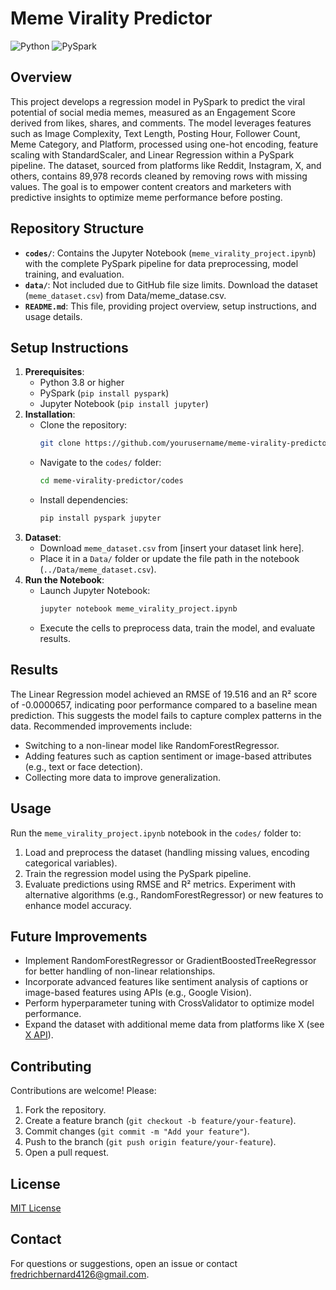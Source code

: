 # Meme Virality Predictor

![Python](https://img.shields.io/badge/Python-3.8+-blue)
![PySpark](https://img.shields.io/badge/PySpark-3.5-orange)

## Overview
This project develops a regression model in PySpark to predict the viral potential of social media memes, measured as an Engagement Score derived from likes, shares, and comments. The model leverages features such as Image Complexity, Text Length, Posting Hour, Follower Count, Meme Category, and Platform, processed using one-hot encoding, feature scaling with StandardScaler, and Linear Regression within a PySpark pipeline. The dataset, sourced from platforms like Reddit, Instagram, X, and others, contains 89,978 records cleaned by removing rows with missing values. The goal is to empower content creators and marketers with predictive insights to optimize meme performance before posting.

## Repository Structure
- **`codes/`**: Contains the Jupyter Notebook (`meme_virality_project.ipynb`) with the complete PySpark pipeline for data preprocessing, model training, and evaluation.
- **`data/`**: Not included due to GitHub file size limits. Download the dataset (`meme_dataset.csv`) from Data/meme_datase.csv.
- **`README.md`**: This file, providing project overview, setup instructions, and usage details.

## Setup Instructions
1. **Prerequisites**:
   - Python 3.8 or higher
   - PySpark (`pip install pyspark`)
   - Jupyter Notebook (`pip install jupyter`)
2. **Installation**:
   - Clone the repository:
     ```bash
     git clone https://github.com/yourusername/meme-virality-predictor.git
     ```
   - Navigate to the `codes/` folder:
     ```bash
     cd meme-virality-predictor/codes
     ```
   - Install dependencies:
     ```bash
     pip install pyspark jupyter
     ```
3. **Dataset**:
   - Download `meme_dataset.csv` from [insert your dataset link here].
   - Place it in a `Data/` folder or update the file path in the notebook (`../Data/meme_dataset.csv`).
4. **Run the Notebook**:
   - Launch Jupyter Notebook:
     ```bash
     jupyter notebook meme_virality_project.ipynb
     ```
   - Execute the cells to preprocess data, train the model, and evaluate results.

## Results
The Linear Regression model achieved an RMSE of 19.516 and an R² score of -0.0000657, indicating poor performance compared to a baseline mean prediction. This suggests the model fails to capture complex patterns in the data. Recommended improvements include:
- Switching to a non-linear model like RandomForestRegressor.
- Adding features such as caption sentiment or image-based attributes (e.g., text or face detection).
- Collecting more data to improve generalization.

## Usage
Run the `meme_virality_project.ipynb` notebook in the `codes/` folder to:
1. Load and preprocess the dataset (handling missing values, encoding categorical variables).
2. Train the regression model using the PySpark pipeline.
3. Evaluate predictions using RMSE and R² metrics.
Experiment with alternative algorithms (e.g., RandomForestRegressor) or new features to enhance model accuracy.

## Future Improvements
- Implement RandomForestRegressor or GradientBoostedTreeRegressor for better handling of non-linear relationships.
- Incorporate advanced features like sentiment analysis of captions or image-based features using APIs (e.g., Google Vision).
- Perform hyperparameter tuning with CrossValidator to optimize model performance.
- Expand the dataset with additional meme data from platforms like X (see [X API](https://x.ai/api)).

## Contributing
Contributions are welcome! Please:
1. Fork the repository.
2. Create a feature branch (`git checkout -b feature/your-feature`).
3. Commit changes (`git commit -m "Add your feature"`).
4. Push to the branch (`git push origin feature/your-feature`).
5. Open a pull request.

## License
[MIT License](LICENSE)

## Contact
For questions or suggestions, open an issue or contact fredrichbernard4126@gmail.com.
